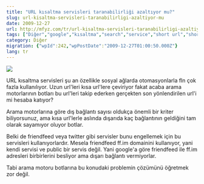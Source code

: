 ```yaml
---
title: "URL kısaltma servisleri taranabilirliği azaltıyor mu?"
slug: url-kisaltma-servisleri-taranabilirligi-azaltiyor-mu
date: 2009-12-27
url: http://mfyz.com/tr/url-kisaltma-servisleri-taranabilirligi-azaltiyor-mu/
tags: ["Diğer","google","kısaltma","search","service","short url","shortener","tool","url","web tool"]
category: Diğer
migration: {"wpId":242,"wpPostDate":"2009-12-27T01:00:50.000Z"}
lang: tr
---
```


![](/images/archive/tr/2009/12/shorturls.jpg)

URL kısaltma servisleri şu an özellikle sosyal ağlarda otomasyonlarla fln çok fazla kullanılıyor. Uzun url'leri kısa url'lere çeviriyor fakat acaba arama motorlarının botları bu url'leri takip ederken gerçekten son yönlendirilen url'i mi hesaba katıyor?

Arama motorlarına göre dış bağlantı sayısı oldukça önemli bir kriter biliyorsunuz, ama kısa url'lerle aslında dışarıda kaç bağlantının geldiğini tam olarak sayamıyor oluyor botlar.

Belki de friendfeed veya twitter gibi servisler bunu engellemek için bu servisleri kullanıyorlardır. Mesela friendfeed ff.im domainini kullanıyor, yani kendi servisi ve public bir servis değil. Yani google'a göre friendfeed ile ff.im adresleri birbirlerini besliyor ama dışarı bağlantı vermiyorlar.

Tabi arama motoru botlarına bu konudaki problemin çözümünü öğretmek zor değil.